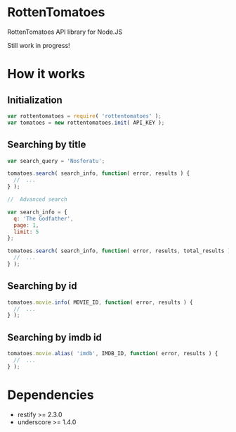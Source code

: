 RottenTomatoes
==============

RottenTomatoes API library for Node.JS

Still work in progress!

How it works
==============

Initialization
-------------

```javascript
var rottentomatoes = require( 'rottentomatoes' );
var tomatoes = new rottentomatoes.init( API_KEY );
```

Searching by title
-------------

```javascript
var search_query = 'Nosferatu';

tomatoes.search( search_info, function( error, results ) {
  //  ...
} );

//  Advanced search

var search_info = {
  q: 'The Godfather',
  page: 1,
  limit: 5
};

tomatoes.search( search_info, function( error, results, total_results ) {
  //  ...
} );
```

Searching by id
-------------

```javascript
tomatoes.movie.info( MOVIE_ID, function( error, results ) {
  //  ...
} );
```

Searching by imdb id
-------------

```javascript
tomatoes.movie.alias( 'imdb', IMDB_ID, function( error, results ) {
  //  ...
} );
```

Dependencies
==============

- restify >= 2.3.0
- underscore >= 1.4.0
